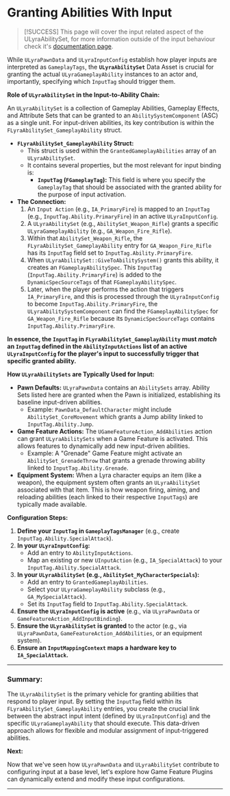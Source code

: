 # Granting Abilities With Input

> [!SUCCESS]
> This page will cover the input related aspect of the ULyraAbilitySet, for more information outside of the input behaviour check it's [documentation page](../../gameframework-and-experience/experience-primary-assets/lyra-ability-sets.md).

While `ULyraPawnData` and `ULyraInputConfig` establish how player inputs are interpreted as `GameplayTags`, the **`ULyraAbilitySet`** Data Asset is crucial for granting the actual `ULyraGameplayAbility` instances to an actor and, importantly, specifying which `InputTag` should trigger them.

**Role of `ULyraAbilitySet` in the Input-to-Ability Chain:**

An `ULyraAbilitySet` is a collection of Gameplay Abilities, Gameplay Effects, and Attribute Sets that can be granted to an `AbilitySystemComponent` (ASC) as a single unit. For input-driven abilities, its key contribution is within the `FLyraAbilitySet_GameplayAbility` struct.

* **`FLyraAbilitySet_GameplayAbility` Struct:**
  * This struct is used within the `GrantedGameplayAbilities` array of an `ULyraAbilitySet`.
  * It contains several properties, but the most relevant for input binding is:
    * **`InputTag` (`FGameplayTag`):** This field is where you specify the `GameplayTag` that should be associated with the granted ability for the purpose of input activation.
* **The Connection:**
  1. An `Input Action` (e.g., `IA_PrimaryFire`) is mapped to an `InputTag` (e.g., `InputTag.Ability.PrimaryFire`) in an active `ULyraInputConfig`.
  2. A `ULyraAbilitySet` (e.g., `AbilitySet_Weapon_Rifle`) grants a specific `ULyraGameplayAbility` (e.g., `GA_Weapon_Fire_Rifle`).
  3. Within that `AbilitySet_Weapon_Rifle`, the `FLyraAbilitySet_GameplayAbility` entry for `GA_Weapon_Fire_Rifle` has its `InputTag` field set to `InputTag.Ability.PrimaryFire`.
  4. When `ULyraAbilitySet::GiveToAbilitySystem()` grants this ability, it creates an `FGameplayAbilitySpec`. This `InputTag` (`InputTag.Ability.PrimaryFire`) is added to the `DynamicSpecSourceTags` of that `FGameplayAbilitySpec`.
  5. Later, when the player performs the action that triggers `IA_PrimaryFire`, and this is processed through the `ULyraInputConfig` to become `InputTag.Ability.PrimaryFire`, the `ULyraAbilitySystemComponent` can find the `FGameplayAbilitySpec` for `GA_Weapon_Fire_Rifle` because its `DynamicSpecSourceTags` contains `InputTag.Ability.PrimaryFire`.

**In essence, the `InputTag` in `FLyraAbilitySet_GameplayAbility` must&#x20;**_**match**_**&#x20;an `InputTag` defined in the `AbilityInputActions` list of an active `ULyraInputConfig` for the player's input to successfully trigger that specific granted ability.**

**How `ULyraAbilitySets` are Typically Used for Input:**

* **Pawn Defaults:** `ULyraPawnData` contains an `AbilitySets` array. Ability Sets listed here are granted when the Pawn is initialized, establishing its baseline input-driven abilities.
  * Example: `PawnData_DefaultCharacter` might include `AbilitySet_CoreMovement` which grants a Jump ability linked to `InputTag.Ability.Jump`.
* **Game Feature Actions:** The `UGameFeatureAction_AddAbilities` action can grant `ULyraAbilitySets` when a Game Feature is activated. This allows features to dynamically add new input-driven abilities.
  * Example: A "Grenade" Game Feature might activate an `AbilitySet_GrenadeThrow` that grants a grenade throwing ability linked to `InputTag.Ability.Grenade`.
* **Equipment System:** When a Lyra character equips an item (like a weapon), the equipment system often grants an `ULyraAbilitySet` associated with that item. This is how weapon firing, aiming, and reloading abilities (each linked to their respective `InputTags`) are typically made available.

**Configuration Steps:**

1. **Define your `InputTag` in `GameplayTagsManager`** (e.g., create `InputTag.Ability.SpecialAttack`).
2. **In your `ULyraInputConfig`:**
   * Add an entry to `AbilityInputActions`.
   * Map an existing or new `UInputAction` (e.g., `IA_SpecialAttack`) to your `InputTag.Ability.SpecialAttack`.
3. **In your `ULyraAbilitySet` (e.g., `AbilitySet_MyCharacterSpecials`):**
   * Add an entry to `GrantedGameplayAbilities`.
   * Select your `ULyraGameplayAbility` subclass (e.g., `GA_MySpecialAttack`).
   * Set its `InputTag` field to `InputTag.Ability.SpecialAttack`.
4. **Ensure the `ULyraInputConfig` is active** (e.g., via `ULyraPawnData` or `GameFeatureAction_AddInputBinding`).
5. **Ensure the `ULyraAbilitySet` is granted** to the actor (e.g., via `ULyraPawnData`, `GameFeatureAction_AddAbilities`, or an equipment system).
6. **Ensure an `InputMappingContext` maps a hardware key to `IA_SpecialAttack`.**

***

### **Summary:**

The `ULyraAbilitySet` is the primary vehicle for granting abilities that respond to player input. By setting the `InputTag` field within its `FLyraAbilitySet_GameplayAbility` entries, you create the crucial link between the abstract input intent (defined by `ULyraInputConfig`) and the specific `ULyraGameplayAbility` that should execute. This data-driven approach allows for flexible and modular assignment of input-triggered abilities.

**Next:**

Now that we've seen how `ULyraPawnData` and `ULyraAbilitySet` contribute to configuring input at a base level, let's explore how Game Feature Plugins can dynamically extend and modify these input configurations.

***

